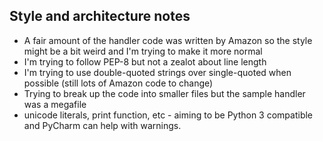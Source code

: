 Style and architecture notes
----------------------------

* A fair amount of the handler code was written by Amazon so the style might be a bit weird and I'm trying to make it more normal
* I'm trying to follow PEP-8 but not a zealot about line length
* I'm trying to use double-quoted strings over single-quoted when possible (still lots of Amazon code to change)
* Trying to break up the code into smaller files but the sample handler was a megafile
* unicode literals, print function, etc - aiming to be Python 3 compatible and PyCharm can help with warnings.